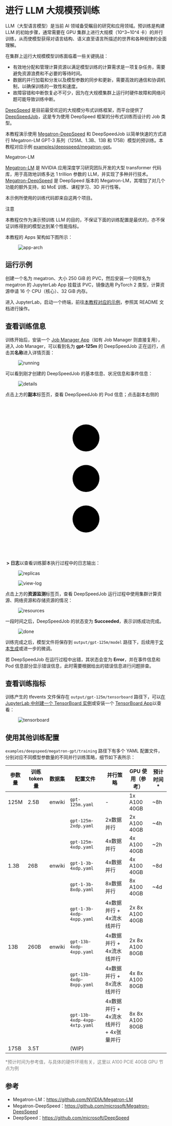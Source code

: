 # 进行 LLM 大规模预训练

LLM（大型语言模型）是当前 AI 领域备受瞩目的研究和应用领域。预训练是构建 LLM 的初始步骤，通常需要在 GPU 集群上进行大规模（10^3~10^4 卡）的并行训练，从而使模型获得对语言结构、语义直至语言所描述的世界和各种规律的全面理解。

在集群上运行大规模模型训练面临着一些关键挑战：

* 有效地分配和管理计算资源以满足模型训练的计算需求是一项复杂任务，需要避免资源浪费和不必要的等待时间。
* 数据的并行加载和分发以及模型参数的同步和更新，需要高效的通信和协调机制，以确保训练的一致性和速度。
* 故障容错和中断恢复必不可少，因为在大规模集群上运行时硬件故障和网络问题可能导致训练中断。

<a target="_blank" rel="noopener noreferrer" href="https://github.com/microsoft/DeepSpeed">DeepSpeed</a> 是目前最受欢迎的大规模分布式训练框架，而平台提供了 [DeepSpeedJob](../../api/job/deepspeedjob.md)，这是专为使用 DeepSpeed 框架的分布式训练而设计的 Job 类型。

本教程演示使用 <a target="_blank" rel="noopener noreferrer" href="https://github.com/microsoft/Megatron-DeepSpeed">Megatron-DeepSpeed</a> 和 DeepSpeedJob 以简单快速的方式进行 Megatron-LM GPT-3 系列（125M、1.3B、13B 和 175B）模型的预训练。本教程对应示例 <a target="_blank" rel="noopener noreferrer" href="https://github.com/t9k/examples/tree/master/deepspeed/megatron-gpt">examples/deepspeed/megatron-gpt</a>。

<aside class="note info">
<div class="title">Megatron-LM</div>

<a target="_blank" rel="noopener noreferrer" href="https://github.com/NVIDIA/Megatron-LM">Megatron-LM</a> 是 NVIDIA 应用深度学习研究团队开发的大型 transformer 代码库，用于高效地训练多达 1 trillion 参数的 LLM，并实现了多种并行技术。<a target="_blank" rel="noopener noreferrer" href="https://github.com/microsoft/Megatron-DeepSpeed">Megatron-DeepSpeed</a> 是 DeepSpeed 版本的 Megatron-LM，其增加了对几个功能的额外支持，如 MoE 训练、课程学习、3D 并行性等。

本示例所使用的训练代码即来自这两个项目。

</aside>

<aside class="note">
<div class="title">注意</div>

本教程仅作为演示预训练 LLM 的目的，不保证下面的训练配置是最优的，亦不保证训练得到的模型达到某个性能指标。

</aside>

本教程的 Apps 架构如下图所示：

<figure class="architecture">
  <img alt="app-arch" src="../../assets/guide/train-model/llm-large-scale-pretraining/app-arch-simple.drawio.svg" />
</figure>

## 运行示例

创建一个名为 megatron、大小 250 GiB 的 PVC，然后安装一个同样名为 megatron 的 JupyterLab App 挂载该 PVC，镜像选用 PyTorch 2 类型，计算资源申请 16 个 CPU（核心）、32 GiB 内存。

进入 JupyterLab，启动一个终端，前往<a target="_blank" rel="noopener noreferrer" href="https://github.com/t9k/examples/tree/master/deepspeed/megatron-gpt">本教程对应的示例</a>，参照其 README 文档进行操作。

## 查看训练信息

训练开始后，安装一个 [Job Manager App](../../app/job-manager.md)（如有 Job Manager 则直接复用），进入 Job Manager，可以看到名为 **gpt-125m** 的 DeepSpeedJob 正在运行，点击其**名称**进入详情页面：

<figure class="screenshot">
    <img alt="running" src="../../assets/guide/train-model/llm-large-scale-pretraining/running.png" />
</figure>

可以看到刚才创建的 DeepSpeedJob 的基本信息、状况信息和事件信息：

<figure class="screenshot">
    <img alt="details" src="../../assets/guide/train-model/llm-large-scale-pretraining/details.png" />
</figure>

点击上方的**副本**标签页，查看 DeepSpeedJob 的 Pod 信息；点击副本右侧的 <span class="twemoji"><svg xmlns="http://www.w3.org/2000/svg" viewBox="0 0 24 24"><path d="M12 16a2 2 0 0 1 2 2 2 2 0 0 1-2 2 2 2 0 0 1-2-2 2 2 0 0 1 2-2m0-6a2 2 0 0 1 2 2 2 2 0 0 1-2 2 2 2 0 0 1-2-2 2 2 0 0 1 2-2m0-6a2 2 0 0 1 2 2 2 2 0 0 1-2 2 2 2 0 0 1-2-2 2 2 0 0 1 2-2Z"></path></svg></span>**&nbsp;> 日志**以查看训练脚本执行过程中的日志输出：

<figure class="screenshot">
    <img alt="replicas" src="../../assets/guide/train-model/llm-large-scale-pretraining/replicas.png" />
</figure>

<figure class="screenshot">
    <img alt="view-log" src="../../assets/guide/train-model/llm-large-scale-pretraining/view-log.png" />
</figure>

点击上方的**资源监测**标签页，查看 DeepSpeedJob 运行过程中使用集群计算资源、网络资源和存储资源的情况：

<figure class="screenshot">
    <img alt="resources" src="../../assets/guide/train-model/llm-large-scale-pretraining/resources.png" />
</figure>

一段时间之后，DeepSpeedJob 的状态变为 **Succeeded**，表示训练成功完成。

<figure class="screenshot">
    <img alt="done" src="../../assets/guide/train-model/llm-large-scale-pretraining/done.png" />
</figure>

训练完成之后，模型文件将保存到 `output/gpt-125m/model` 路径下，后续用于<a target="_blank" rel="noopener noreferrer" href="https://github.com/t9k/examples/tree/master/deepspeed/megatron-gpt#%E6%96%87%E6%9C%AC%E7%94%9F%E6%88%90">文本生成</a>或进一步的微调。

若 DeepSpeedJob 在运行过程中出错，其状态会变为 **Error**，并在事件信息和 Pod 信息部分显示错误信息，此时需要根据给出的错误信息进行问题排查。

## 查看训练指标

训练产生的 tfevents 文件保存在 `output/gpt-125m/tensorboard` 路径下，可以[在 JupyterLab 中创建一个 TensorBoard 实例](./dp-training.md#查看训练指标)或安装一个 [TensorBoard App](../../app/tensorboard.md)以查看：

<figure class="screenshot">
  <img alt="tensorboard" src="../../assets/guide/train-model/llm-large-scale-pretraining/tensorboard.png" />
</figure>

## 使用其他训练配置

`examples/deepspeed/megatron-gpt/training` 路径下有多个 YAML 配置文件，分别对应不同模型参数量的不同并行训练策略，细节如下表所示：

| 参数量 | 训练 token 量 | 数据集 | 配置文件                      | 并行策略                               | GPU 使用（参考） | 预计时间* |
| ------ | ------------- | ------ | ----------------------------- | -------------------------------------- | ---------------- | --------- |
| 125M   | 2.5B          | enwiki | `gpt-125m.yaml`               | -                                      | 1x A100 40GB     | ~8h       |
|        |               |        | `gpt-125m-2xdp.yaml`          | 2x数据并行                             | 2x A100 40GB     | ~4h       |
|        |               |        | `gpt-125m-4xdp.yaml`          | 4x数据并行                             | 4x A100 40GB     | ~2h       |
| 1.3B   | 26B           | enwiki | `gpt-1-3b-4xdp.yaml`          | 4x数据并行                             | 4x A100 40GB     | ~8d       |
|        |               |        | `gpt-1-3b-8xdp.yaml`          | 8x数据并行                             | 8x A100 40GB     | ~4d       |
|        |               |        | `gpt-1-3b-4xdp-4xpp.yaml`     | 4x数据并行 + 4x流水线并行              | 2x 8x A100 40GB  |           |
| 13B    | 260B          | enwiki | `gpt-13b-4xdp-4xpp.yaml`      | 4x数据并行 + 4x流水线并行              | 2x 8x A100 80GB  |           |
|        |               |        | `gpt-13b-4xdp-8xpp.yaml`      | 4x数据并行 + 8x流水线并行              | 4x 8x A100 80GB  |           |
|        |               |        | `gpt-13b-4xdp-4xpp-4xtp.yaml` | 4x数据并行 + 4x流水线并行 + 4x张量并行 | 8x 8x A100 80GB  |           |
| 175B   | 3.5T          |        | (WIP)                         |                                        |                  |           |

<p style="color: gray; font-size: 14px">*预计时间为参考值，与具体的硬件环境有关，这里以 A100 PCIE 40GB GPU 节点为例</p>

## 参考

* Megatron-LM：<https://github.com/NVIDIA/Megatron-LM>
* Megatron-DeepSpeed：<https://github.com/microsoft/Megatron-DeepSpeed>
* DeepSpeed：<https://github.com/microsoft/DeepSpeed>

